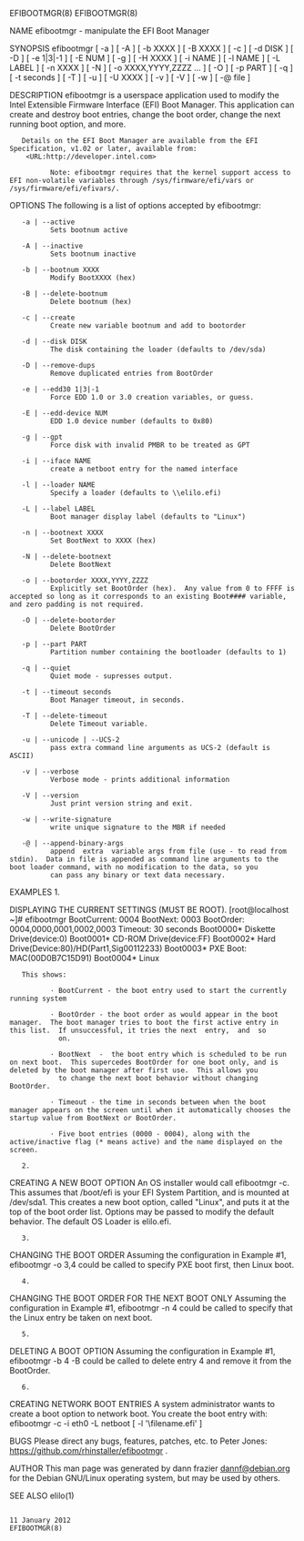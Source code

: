 EFIBOOTMGR(8)                                                                                                                                                                               EFIBOOTMGR(8)

NAME
       efibootmgr - manipulate the EFI Boot Manager

SYNOPSIS
       efibootmgr [ -a ] [ -A ] [ -b XXXX ] [ -B XXXX ] [ -c ] [ -d DISK ] [ -D ] [ -e 1|3|-1 ] [ -E NUM ] [ -g ] [ -H XXXX ] [ -i NAME ] [ -l NAME ] [ -L LABEL ] [ -n XXXX ] [ -N ] [ -o XXXX,YYYY,ZZZZ
       ... ] [ -O ] [ -p PART ] [ -q ] [ -t seconds ] [ -T ] [ -u ] [ -U XXXX ] [ -v ] [ -V ] [ -w ] [ -@ file ]

DESCRIPTION
       efibootmgr is a userspace application used to modify the Intel Extensible Firmware Interface (EFI) Boot Manager.  This application can create and destroy boot entries,  change  the  boot  order,
       change the next running boot option, and more.

       Details on the EFI Boot Manager are available from the EFI Specification, v1.02 or later, available from:
        <URL:http://developer.intel.com>

              Note: efibootmgr requires that the kernel support access to EFI non-volatile variables through /sys/firmware/efi/vars or /sys/firmware/efi/efivars/.

OPTIONS
       The following is a list of options accepted by efibootmgr:

       -a | --active
              Sets bootnum active

       -A | --inactive
              Sets bootnum inactive

       -b | --bootnum XXXX
              Modify BootXXXX (hex)

       -B | --delete-bootnum
              Delete bootnum (hex)

       -c | --create
              Create new variable bootnum and add to bootorder

       -d | --disk DISK
              The disk containing the loader (defaults to /dev/sda)

       -D | --remove-dups
              Remove duplicated entries from BootOrder

       -e | --edd30 1|3|-1
              Force EDD 1.0 or 3.0 creation variables, or guess.

       -E | --edd-device NUM
              EDD 1.0 device number (defaults to 0x80)

       -g | --gpt
              Force disk with invalid PMBR to be treated as GPT

       -i | --iface NAME
              create a netboot entry for the named interface

       -l | --loader NAME
              Specify a loader (defaults to \\elilo.efi)

       -L | --label LABEL
              Boot manager display label (defaults to "Linux")

       -n | --bootnext XXXX
              Set BootNext to XXXX (hex)

       -N | --delete-bootnext
              Delete BootNext

       -o | --bootorder XXXX,YYYY,ZZZZ
              Explicitly set BootOrder (hex).  Any value from 0 to FFFF is accepted so long as it corresponds to an existing Boot#### variable, and zero padding is not required.

       -O | --delete-bootorder
              Delete BootOrder

       -p | --part PART
              Partition number containing the bootloader (defaults to 1)

       -q | --quiet
              Quiet mode - supresses output.

       -t | --timeout seconds
              Boot Manager timeout, in seconds.

       -T | --delete-timeout
              Delete Timeout variable.

       -u | --unicode | --UCS-2
              pass extra command line arguments as UCS-2 (default is ASCII)

       -v | --verbose
              Verbose mode - prints additional information

       -V | --version
              Just print version string and exit.

       -w | --write-signature
              write unique signature to the MBR if needed

       -@ | --append-binary-args
              append  extra  variable args from file (use - to read from stdin).  Data in file is appended as command line arguments to the boot loader command, with no modification to the data, so you
              can pass any binary or text data necessary.

EXAMPLES
       1.

   DISPLAYING THE CURRENT SETTINGS (MUST BE ROOT).
       [root@localhost ~]# efibootmgr
       BootCurrent: 0004
       BootNext: 0003
       BootOrder: 0004,0000,0001,0002,0003
       Timeout: 30 seconds
       Boot0000* Diskette Drive(device:0)
       Boot0001* CD-ROM Drive(device:FF)
       Boot0002* Hard Drive(Device:80)/HD(Part1,Sig00112233)
       Boot0003* PXE Boot: MAC(00D0B7C15D91)
       Boot0004* Linux

       This shows:

              · BootCurrent - the boot entry used to start the currently running system

              · BootOrder - the boot order as would appear in the boot manager.  The boot manager tries to boot the first active entry in this list.  If unsuccessful, it tries the next  entry,  and  so
                on.

              · BootNext  -  the boot entry which is scheduled to be run on next boot.  This supercedes BootOrder for one boot only, and is deleted by the boot manager after first use.  This allows you
                to change the next boot behavior without changing BootOrder.

              · Timeout - the time in seconds between when the boot manager appears on the screen until when it automatically chooses the startup value from BootNext or BootOrder.

              · Five boot entries (0000 - 0004), along with the active/inactive flag (* means active) and the name displayed on the screen.

       2.

   CREATING A NEW BOOT OPTION
       An OS installer would call efibootmgr -c.  This assumes that /boot/efi is your EFI System Partition, and is mounted at /dev/sda1.  This creates a new boot option, called "Linux", and puts it  at
       the top of the boot order list.  Options may be passed to modify the default behavior.  The default OS Loader is elilo.efi.

       3.

   CHANGING THE BOOT ORDER
       Assuming the configuration in Example #1, efibootmgr -o 3,4 could be called to specify PXE boot first, then Linux boot.

       4.

   CHANGING THE BOOT ORDER FOR THE NEXT BOOT ONLY
       Assuming the configuration in Example #1, efibootmgr -n 4 could be called to specify that the Linux entry be taken on next boot.

       5.

   DELETING A BOOT OPTION
       Assuming the configuration in Example #1, efibootmgr -b 4 -B could be called to delete entry 4 and remove it from the BootOrder.

       6.

   CREATING NETWORK BOOT ENTRIES
       A system administrator wants to create a boot option to network boot.  You create the boot entry with: efibootmgr -c -i eth0 -L netboot [ -l '\filename.efi' ]

BUGS
       Please direct any bugs, features, patches, etc. to Peter Jones: https://github.com/rhinstaller/efibootmgr .

AUTHOR
       This man page was generated by dann frazier <dannf@debian.org> for the Debian GNU/Linux operating system, but may be used by others.

SEE ALSO
       elilo(1)

                                                                                             11 January 2012                                                                                EFIBOOTMGR(8)
